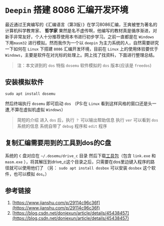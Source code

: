 # `Deepin` 搭建 8086 汇编开发环境

最近通过王爽编写的《汇编语言（第3版）》在学习8086汇编，王爽被誉为著名的计算机科学教育家、 **哲学家** 果然是名不虚传啊，他编写的教材真是循序渐进，对新手非常友好，个人十分推荐使用本书进行初步学习。之前一直都是在 `Windows` 下用`masm32` 进行模拟。然而我作为一个以 `deepin` 为主力系统的人，自然需要研究一下如何在 `Linux` 下搭建 `8086` 汇编开发环境，目前在 `Linux` 上的使用体验要优于 `Windows`，主要是软件在对光标的处理上。网上找了找资料，下面进行整理总结。
> 注：本文讲到的 `dos` 特指 `dosemu` 软件模拟的 `dos` 版本(应该是 `freedos`)

## 安装模拟软件

`sudo apt install dosemu`

然后终端执行 `dosemu` 即可启动 `dos`
（PS:在 `Linux` 看到这样风格的窗口还是头一遭,不算在虚拟机虚拟 `Windows`）
> 简短的介绍
进入 `dos` 后，执行 `？` 可以输出帮助信息
执行 `ver` 可以看到 `dos` 系统的信息
系统自带了 `debug` 程序和 `edit` 程序

## 复制汇编需要用到的工具到dos的C盘

系统的 `C` 盘对应在 `~/.dosemu/drive_c` 目录
然后下载[工具包](https://github.com/ziqiangxu/sources1/raw/master/assume/dosbox.zip)（包含 `link.exe` 和 `masm.exe` ），将其解压到drive_c这个目录之后，只需要在dos里边键入程序的路径就可以使用他们了
（另： `sudo apt install dosbox` 可以安装 `dosbox` 这个软件，也可以模拟 `dos`。）

## 参考链接

1. [https://www.jianshu.com/p/29114c96c36f](https://www.jianshu.com/p/29114c96c36f)
1. [https://blog.csdn.net/doniexun/article/details/45438457](https://blog.csdn.net/doniexun/article/details/45438457)
